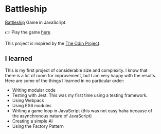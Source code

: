 # Battleship

[Battleship](<https://en.wikipedia.org/wiki/Battleship_(game)>) Game in JavaScript.

👉 Play the game [here](http://rrohit.me/battleship/).

This project is inspired by the [The Odin Project](https://www.theodinproject.com/lessons/node-path-javascript-battleship).

## I learned

This is my first project of considerable size and complexity. I know that there
is a lot of room for improvement, but I am very happy with the results.
Here are some of the things I learned in no particular order:

- Writing modular code
- Testing with Jest: This was my first time using a testing framework.
- Using Webpack
- Using ES6 modules
- Writing a game loop in JavaScript (this was not easy haha because of the
  asynchronous nature of JavaScript)
- Creating a simple AI
- Using the Factory Pattern
